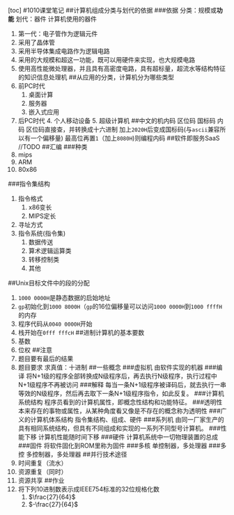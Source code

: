 [toc]
#1010课堂笔记
##计算机组成分类与划代的依据
###依据
分类：规模或**功能**
划代：器件
计算机使用的器件
1. 第一代：电子管作为逻辑元件
2. 采用了晶体管
3. 采用半导体集成电路作为逻辑电路
4. 采用的大规模和超这一功能，既可以用硬件来实现，也大规模电路
5. 使用高性能微处理器，并且具有高密度电路，具有超标量，超流水等结构特征的知识信息处理机
##从应用的分类，计算机分为哪些类型
1. 前PC时代
    1. 桌面计算
    2. 服务器
    3. 嵌入式应用
2. 后PC时代
    4. 个人移动设备
    5. 超级计算机
##中文的机内码
区位码 国标码 内码
区位码直接查，并转换成十六进制
加上`2020H`后变成国标码(与`ascii`兼容所以有一个偏移量)
最高位再置`1`（加上`8080H`)则编程内码
##软件即服务SaaS
//TODO
##汇编
###种类
1. mips
2. ARM 
3. 80x86

###指令集结构
1. 指令格式
    1. x86变长
    2. MIPS定长
2. 寻址方式
3. 指令系统(指令集)
    1. 数据传送
    2. 算术逻辑运算类
    3. 转移控制类
    4. 其他

##Unix目标文件中的段的分配
1. `1000 0000H`是静态数据的启始地址
2. `gp`初始化到`1000 8000H`（`gp`的16位偏移量可以访问`1000 0000H`到`1000 ffffH`的内存
3. 程序代码从`0040 0000H`开始
4. 栈开始在`0fff fffcH`
##进制计算机的基本要数
1. 基数
2. 位权
##注意
1. 题目要有最后的结果
2. 题目要求 求真值：十进制 
##一些概念
###虚拟机
由软件实现的机器
###编译
将N+1级的程序全部转换成N级程序后，再去执行N级程序，执行过程中N+1级程序不再被访问
###解释
每当一条N+1级程序被译码后，就去执行一串等效的N级程序，然后再去取下一条N+1级程序指令，如此反复。
###计算机系统结构
程序员看到的计算机属性，即概念性结构和功能特征。
###透明性
本来存在的事物或属性，从某种角度看又像是不存在的概念称为透明性
###广义的计算机体系结构
指令集结构、组成、硬件
###系列机
由同一厂家生产的具有相同系统结构，但具有不同组成和实现的一系列不同型号计算机。
###性能下移
计算机性能随时间下移
###硬件
计算机系统中一切物理装置的总成
###固件
将软件固化到ROM里称为固件
###多核
单控制器，多处理器
###多控
多控制器，多处理器
##并行技术途径
1. 时间重复（流水）
2. 资源重复（同时）
3. 资源共享
##作业
1. 将下列10进制数表示成IEEE754标准的32位规格化数
    1. $\frac{27}{64}$
    2. $-\frac{27}{64}$